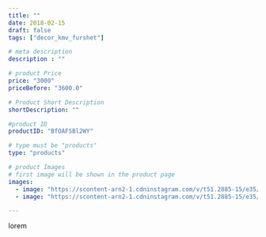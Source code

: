 ```yaml
---
title: ""
date: 2018-02-15
draft: false
tags: ["decor_kmv_furshet"]

# meta description
description : ""

# product Price
price: "3000"
priceBefore: "3600.0"

# Product Short Description
shortDescription: ""

#product ID
productID: "BfOAFSBl2WY"

# type must be "products"
type: "products"

# product Images
# first image will be shown in the product page
images:
  - image: "https://scontent-arn2-1.cdninstagram.com/v/t51.2885-15/e35/27579909_184474645487403_976979002549862400_n.jpg?se=7&tp=1&_nc_ht=scontent-arn2-1.cdninstagram.com&_nc_cat=103&_nc_ohc=8W4494_HgesAX9TxZGG&oh=c6c8abddd814f398183608fb397fe9cb&oe=606B09A5&ig_cache_key=MTcxNTMwODgxNzM3MjUwNzcyMA%3D%3D.2"
  - image: "https://scontent-arn2-1.cdninstagram.com/v/t51.2885-15/e35/27577206_154545128677821_8736963777947238400_n.jpg?se=7&tp=1&_nc_ht=scontent-arn2-1.cdninstagram.com&_nc_cat=109&_nc_ohc=AM0-QiswORcAX8ytZzB&oh=0ae30590625299c26cb93e03ecf5de78&oe=606C12D0&ig_cache_key=MTcxNTMwODc5NjYyNzQwNDY2OQ%3D%3D.2"

---
```

lorem
